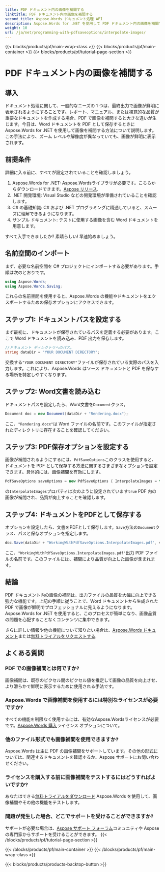 ```yaml
---
title: PDF ドキュメント内の画像を補間する
linktitle: PDF ドキュメント内の画像を補間する
second_title: Aspose.Words ドキュメント処理 API
description: Aspose.Words for .NET を使用して PDF ドキュメント内の画像を補間する方法をステップバイステップ ガイドで学習します。PDF の画像品質を簡単に向上できます。
weight: 10
url: /ja/net/programming-with-pdfsaveoptions/interpolate-images/
---
```


{{< blocks/products/pf/main-wrap-class >}}
{{< blocks/products/pf/main-container >}}
{{< blocks/products/pf/tutorial-page-section >}}

# PDF ドキュメント内の画像を補間する

## 導入

ドキュメント処理に関して、一般的なニーズの 1 つは、最終出力で画像が鮮明に表示されるようにすることです。レポート、マニュアル、または視覚的な品質が重要なドキュメントを作成する場合、PDF で画像を補間すると大きな違いが生じます。今日は、Word ドキュメントを PDF として保存するときに Aspose.Words for .NET を使用して画像を補間する方法について説明します。この手法により、ズーム レベルや解像度が異なっていても、画像が鮮明に表示されます。

## 前提条件

詳細に入る前に、すべてが設定されていることを確認しましょう。

1.  Aspose.Words for .NET: Aspose.Wordsライブラリが必要です。こちらからダウンロードできます。[Aspose リリース](https://releases.aspose.com/words/net/).
2. .NET 開発環境: Visual Studio などの開発環境が準備されていることを確認します。
3. C# の基礎知識: C# および .NET プログラミングに精通していると、スムーズに理解できるようになります。
4. サンプル ドキュメント: テストに使用する画像を含む Word ドキュメントを用意します。

すべて入手できましたか? 素晴らしい! 早速始めましょう。

## 名前空間のインポート

まず、必要な名前空間を C# プロジェクトにインポートする必要があります。手順は次のとおりです。

```csharp
using Aspose.Words;
using Aspose.Words.Saving;
```

これらの名前空間を使用すると、Aspose.Words の機能やドキュメントをエクスポートするための保存オプションにアクセスできます。

## ステップ1: ドキュメントパスを設定する

まず最初に、ドキュメントが保存されているパスを定義する必要があります。ここで Word ドキュメントを読み込み、PDF 出力を保存します。

```csharp
//ドキュメント ディレクトリへのパス。
string dataDir = "YOUR DOCUMENT DIRECTORY";
```

交換する`"YOUR DOCUMENT DIRECTORY"`ファイルが保存されている実際のパスを入力します。これにより、Aspose.Words はソース ドキュメントと PDF を保存する場所を特定しやすくなります。

## ステップ2: Word文書を読み込む

ドキュメントパスを設定したら、Word文書を`Document`クラス。

```csharp
Document doc = new Document(dataDir + "Rendering.docx");
```

ここ、`"Rendering.docx"`は Word ファイルの名前です。このファイルが指定されたディレクトリに存在することを確認してください。

## ステップ3: PDF保存オプションを設定する

画像が補間されるようにするには、`PdfSaveOptions`このクラスを使用すると、ドキュメントを PDF として保存する方法に関するさまざまなオプションを設定できます。具体的には、画像補間を有効にします。

```csharp
PdfSaveOptions saveOptions = new PdfSaveOptions { InterpolateImages = true };
```

の`InterpolateImages`プロパティは次のように設定されています`true` PDF 内の画像が補間され、品質が向上することを確認します。

## ステップ4: ドキュメントをPDFとして保存する

オプションを設定したら、文書をPDFとして保存します。`Save`方法の`Document`クラス、パスと保存オプションを指定します。

```csharp
doc.Save(dataDir + "WorkingWithPdfSaveOptions.InterpolateImages.pdf", saveOptions);
```

ここ、`"WorkingWithPdfSaveOptions.InterpolateImages.pdf"`出力 PDF ファイルの名前です。このファイルには、補間により品質が向上した画像が含まれます。

## 結論

PDF ドキュメント内の画像の補間は、出力ファイルの品質を大幅に向上できる強力な機能です。上記の手順に従うことで、Word ドキュメントから生成された PDF で画像が鮮明でプロフェッショナルに見えるようになります。Aspose.Words for .NET を使用すると、このプロセスが簡単になり、画像品質の問題を心配することなくコンテンツに集中できます。

さらに詳しい情報や他の機能について知りたい場合は、[Aspose.Words ドキュメント](https://reference.aspose.com/words/net/)または[無料トライアルをリクエストする](https://releases.aspose.com/).

## よくある質問

### PDF での画像補間とは何ですか?

画像補間は、既存のピクセル間のピクセル値を推定して画像の品質を向上させ、より滑らかで鮮明に表示するために使用される手法です。

### Aspose.Words で画像補間を使用するには特別なライセンスが必要ですか?

すべての機能を制限なく使用するには、有効なAspose.Wordsライセンスが必要です。[Aspose.Words 購入](https://purchase.aspose.com/buy)ライセンス オプションについて。

### 他のファイル形式でも画像補間を使用できますか?

Aspose.Words は主に PDF の画像補間をサポートしています。その他の形式については、関連するドキュメントを確認するか、Aspose サポートにお問い合わせください。

### ライセンスを購入する前に画像補間をテストするにはどうすればよいですか?

あなたはできる[無料トライアルをダウンロード](https://releases.aspose.com/) Aspose.Words を使用して、画像補間やその他の機能をテストします。

### 問題が発生した場合、どこでサポートを受けることができますか?

サポートが必要な場合は、[Aspose サポート フォーラム](https://forum.aspose.com/c/words/8)コミュニティや Aspose の専門家からサポートを受けることができます。
{{< /blocks/products/pf/tutorial-page-section >}}

{{< /blocks/products/pf/main-container >}}
{{< /blocks/products/pf/main-wrap-class >}}

{{< blocks/products/products-backtop-button >}}
